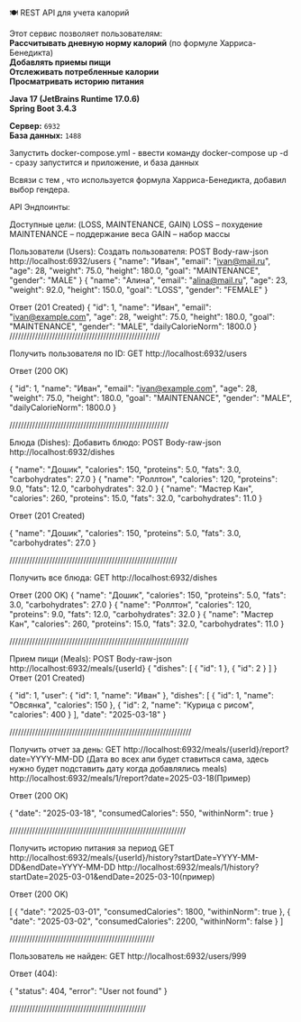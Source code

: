 🍽 REST API для учета калорий  

Этот сервис позволяет пользователям:  
**Рассчитывать дневную норму калорий** (по формуле Харриса-Бенедикта)  
**Добавлять приемы пищи**  
**Отслеживать потребленные калории**  
**Просматривать историю питания**  

**Java 17 (JetBrains Runtime 17.0.6)**  
**Spring Boot 3.4.3**  

**Сервер:** `6932`  
**База данных:** `1488` 

Запустить  docker-compose.yml - ввести команду docker-compose up -d - сразу запустится и приложение, и база данных

Всвязи с тем , что используется формула Харриса-Бенедикта, добавил выбор гендера.

API Эндпоинты:

Доступные цели: (LOSS, MAINTENANCE, GAIN)
LOSS – похудение
MAINTENANCE – поддержание веса
GAIN – набор массы

 Пользователи (Users):
 Создать пользователя:
 POST 
 Body-raw-json
 http://localhost:6932/users
{
  "name": "Иван",
  "email": "ivan@mail.ru",
  "age": 28,
  "weight": 75.0,
  "height": 180.0,
  "goal": "MAINTENANCE",
  "gender": "MALE"
}
{
  "name": "Алина",
  "email": "alina@mail.ru",
  "age": 23,
  "weight": 92.0,
  "height": 150.0,
  "goal": "LOSS",
  "gender": "FEMALE"
}

Ответ (201 Created)
{
  "id": 1,
  "name": "Иван",
  "email": "ivan@example.com",
  "age": 28,
  "weight": 75.0,
  "height": 180.0,
  "goal": "MAINTENANCE",
  "gender": "MALE",
  "dailyCalorieNorm": 1800.0
}
/////////////////////////////////////////////////////

Получить пользователя по ID:
GET
http://localhost:6932/users

 Ответ (200 OK)

 {
  "id": 1,
  "name": "Иван",
  "email": "ivan@example.com",
  "age": 28,
  "weight": 75.0,
  "height": 180.0,
  "goal": "MAINTENANCE",
  "gender": "MALE",
  "dailyCalorieNorm": 1800.0
}

////////////////////////////////////////////////////////

Блюда (Dishes):
Добавить блюдо:
POST 
 Body-raw-json
 http://localhost:6932/dishes

 {
  "name": "Дошик",
  "calories": 150,
  "proteins": 5.0,
  "fats": 3.0,
  "carbohydrates": 27.0
}
{
  "name": "Роллтон",
  "calories": 120,
  "proteins": 9.0,
  "fats": 12.0,
  "carbohydrates": 32.0
}
{
  "name": "Мастер Кан",
  "calories": 260,
  "proteins": 15.0,
  "fats": 32.0,
  "carbohydrates": 11.0
}

 Ответ (201 Created)

  {
  "name": "Дошик",
  "calories": 150,
  "proteins": 5.0,
  "fats": 3.0,
  "carbohydrates": 27.0
}

///////////////////////////////////////////////////////////

Получить все блюда:
GET
http://localhost:6932/dishes

Ответ (200 OK)
{
  "name": "Дошик",
  "calories": 150,
  "proteins": 5.0,
  "fats": 3.0,
  "carbohydrates": 27.0
}
{
  "name": "Роллтон",
  "calories": 120,
  "proteins": 9.0,
  "fats": 12.0,
  "carbohydrates": 32.0
}
{
  "name": "Мастер Кан",
  "calories": 260,
  "proteins": 15.0,
  "fats": 32.0,
  "carbohydrates": 11.0
}

///////////////////////////////////////////////////////////////

Прием пищи (Meals):
POST 
 Body-raw-json
 http://localhost:6932/meals/{userId}
  {
  "dishes": [
    { "id": 1 },
    { "id": 2 }
  ]
}
 Ответ (201 Created)

 {
  "id": 1,
  "user": {
    "id": 1,
    "name": "Иван"
  },
  "dishes": [
    {
      "id": 1,
      "name": "Овсянка",
      "calories": 150
    },
    {
      "id": 2,
      "name": "Курица с рисом",
      "calories": 400
    }
  ],
  "date": "2025-03-18"
}

////////////////////////////////////////////////////////////////

Получить отчет за день:
GET
http://localhost:6932/meals/{userId}/report?date=YYYY-MM-DD (Дата во всех апи будет ставиться сама, здесь нужно будет подставить дату когда добавлялись meals)
http://localhost:6932/meals/1/report?date=2025-03-18(Пример)

Ответ (200 OK)

{
  "date": "2025-03-18",
  "consumedCalories": 550,
  "withinNorm": true
}

//////////////////////////////////////////////////////////////

Получить историю питания за период
GET
http://localhost:6932/meals/{userId}/history?startDate=YYYY-MM-DD&endDate=YYYY-MM-DD
http://localhost:6932/meals/1/history?startDate=2025-03-01&endDate=2025-03-10(пример)

Ответ (200 OK)

[
  {
    "date": "2025-03-01",
    "consumedCalories": 1800,
    "withinNorm": true
  },
  {
    "date": "2025-03-02",
    "consumedCalories": 2200,
    "withinNorm": false
  }
]

///////////////////////////////////////////////////

Пользователь не найден:
GET 
http://localhost:6932/users/999

Ответ (404):

{
  "status": 404,
  "error": "User not found"
}

////////////////////////////////////////////////


 
